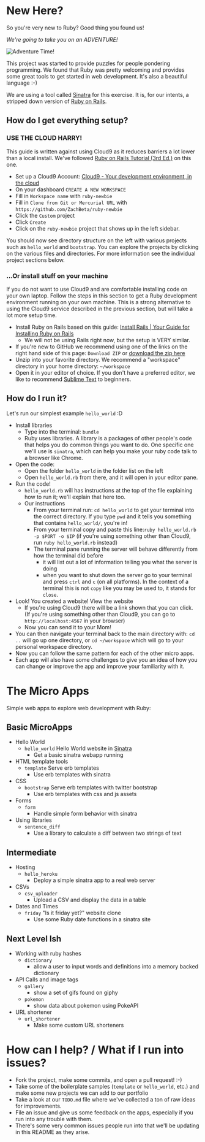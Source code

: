 # New Here?

So you're very new to Ruby? Good thing you found us!

*We're going to take you on an ADVENTURE!*

![Adventure Time!](/adventure_time.gif)

This project was started to provide puzzles for people pondering programming.
We found that Ruby was pretty welcoming and provides some great tools to get
started in web development.  It's also a beautiful language :-)

We are using a tool called [Sinatra](http://www.sinatrarb.com/) for this
exercise. It is, for our intents, a stripped down version of [Ruby
on Rails](http://guides.rubyonrails.org/getting_started.html).

## How do I get everything setup?

### USE THE CLOUD HARRY!

This guide is written against using Cloud9 as it reduces barriers a lot lower
than a local install. We've followed [Ruby on Rails Tutorial (3rd
Ed.)](https://www.railstutorial.org/book/beginning#sec-up_and_running) on this
one.

* Set up a Cloud9 Account: [Cloud9 - Your development environment, in the cloud](https://c9.io/)
* On your dashboard `CREATE A NEW WORKSPACE`
* Fill in `Workspace name` with `ruby-newbie`
* Fill in `Clone from Git or Mercurial URL` with `https://github.com/ZachBeta/ruby-newbie`
* Click the `Custom` project
* Click `Create`
* Click on the `ruby-newbie` project that shows up in the left sidebar.

You should now see directory structure on the left with various projects such
as `hello_world` and `bootstrap`.  You can explore the projects by clicking on
the various files and directories.
For more information see the individual project sections below.

### ...Or install stuff on your machine

If you do not want to use Cloud9 and are comfortable installing code on your
own laptop. Follow the steps in this section to get a Ruby development
environment running on your own machine.  This is a strong alternative to using
the Cloud9 service described in the previous section, but will take a lot more
setup time.

  * Install Ruby on Rails based on this guide: [Install Rails | Your Guide for Installing Ruby on Rails](http://installrails.com/)
    * We will not be using Rails right now, but the setup is VERY similar.
  * If you're new to GitHub we recommend using one of the links on the right hand side of this page: `Download ZIP` or [download the zip here](https://github.com/ZachBeta/ruby_newbie/archive/master.zip)
  * Unzip into your favorite directory. We recommend a "workspace" directory in your home directory: `~/workspace`
  * Open it in your editor of choice. If you don't have a preferred editor, we like to recommend [Sublime Text](http://www.sublimetext.com/) to beginners.

## How do I run it?

Let's run our simplest example `hello_world` :D

* Install libraries
  * Type into the terminal: `bundle`
  * Ruby uses libraries. A library is a packages of other people's code that helps you do common things you want to do. One specific one we'll use is `sinatra`, which can help you make your ruby code talk to a browser like Chrome.
* Open the code:
  * Open the folder `hello_world` in the folder list on the left
  * Open `hello_world.rb` from there, and it will open in your editor pane.
* Run the code!
  * `hello_world.rb` will has instructions at the top of the file explaining how to run it; we'll explain that here too.
  * Our instructions
    * From your terminal run: `cd hello_world` to get your terminal into the correct directory. If you type `pwd` and it tells you something that contains `hello_world/`, you're in!
    * From your terminal copy and paste this line:`ruby hello_world.rb -p $PORT -o $IP` (if you're using something other than Cloud9, run `ruby hello_world.rb` instead)
    * The terminal pane running the server will behave differently from how the terminal did before
      * it will list out a lot of information telling you what the server is doing
      * when you want to shut down the server go to your terminal and press `ctrl` and `c` (on all platforms). In the context of a terminal this is not `copy` like you may be used to, it stands for `close`.
* Look! You created a website! View the website
  * If you're using Cloud9 there will be a link shown that you can click. (If you're using something other than Cloud9, you can go to `http://localhost:4567` in your browser)
  * Now you can send it to your Mom!
* You can then navigate your terminal back to the main directory with: `cd ..` will go up one directory, or `cd ~/workspace` which will go to your personal workspace directory.
* Now you can follow the same pattern for each of the other micro apps.
* Each app will also have some challenges to give you an idea of how you can change or improve the app and improve your familiarity with it.

# The Micro Apps

Simple web apps to explore web development with Ruby:

## Basic MicroApps
* Hello World
  * `hello_world` Hello World website in [Sinatra](http://www.sinatrarb.com/intro.html)
    * Get a basic sinatra webapp running
* HTML template tools
  * `template` Serve erb templates
    * Use erb templates with sinatra
* CSS
  * `bootstrap` Serve erb templates with twitter bootstrap
    * Use erb templates with css and js assets
* Forms
  * `form`
    * Handle simple form behavior with sinatra
* Using libraries
  * `sentence_diff`
    * Use a library to calculate a diff between two strings of text

## Intermediate
* Hosting
  * `hello_heroku`
    * Deploy a simple sinatra app to a real web server
* CSVs
  * `csv_uploader`
    * Upload a CSV and display the data in a table
* Dates and Times
  * `friday` "Is it friday yet?" website clone
    * Use some Ruby date functions in a sinatra site

## Next Level Ish
* Working with ruby hashes
  * `dictionary`
    * allow a user to input words and definitions into a memory backed dictionary
* API Calls and image tags
  * `gallery`
    * show a set of gifs found on giphy
  * `pokemon`
    * show data about pokemon using PokeAPI
* URL shortener
  * `url_shortener`
    * Make some custom URL shorteners

# How can I help? / What if I run into issues?
* Fork the project, make some commits, and open a pull request! :-)
* Take some of the boilerplate samples (`template` or `hello_world`, etc.) and make some new projects we can add to our portfolio
* Take a look at our `TODO.md` file where we've collected a ton of raw ideas for improvements.
* File an issue and give us some feedback on the apps, especially if you run into any trouble with them.
* There's some very common issues people run into that we'll be updating in this README as they arise.
